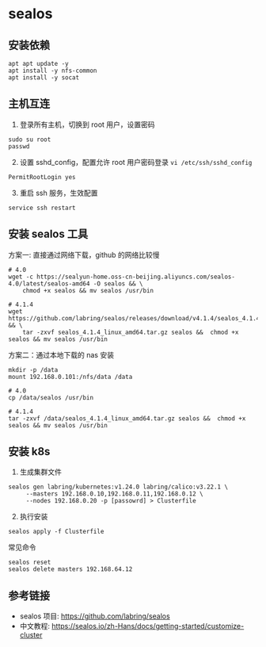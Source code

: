 # sealos

## 安装依赖

```shell
apt apt update -y
apt install -y nfs-common
apt install -y socat
```

## 主机互连

1. 登录所有主机，切换到 root 用户，设置密码

```
sudo su root
passwd
```

2. 设置 sshd_config，配置允许 root 用户密码登录 `vi /etc/ssh/sshd_config`

```
PermitRootLogin yes
```

3. 重启 ssh 服务，生效配置

```shell
service ssh restart
```

## 安装 sealos 工具

方案一: 直接通过网络下载，github 的网络比较慢

```shell
# 4.0
wget -c https://sealyun-home.oss-cn-beijing.aliyuncs.com/sealos-4.0/latest/sealos-amd64 -O sealos && \
    chmod +x sealos && mv sealos /usr/bin

# 4.1.4
wget  https://github.com/labring/sealos/releases/download/v4.1.4/sealos_4.1.4_linux_amd64.tar.gz  && \
    tar -zxvf sealos_4.1.4_linux_amd64.tar.gz sealos &&  chmod +x sealos && mv sealos /usr/bin
```

方案二：通过本地下载的 nas 安装

```shell
mkdir -p /data
mount 192.168.0.101:/nfs/data /data

# 4.0
cp /data/sealos /usr/bin

# 4.1.4
tar -zxvf /data/sealos_4.1.4_linux_amd64.tar.gz sealos &&  chmod +x sealos && mv sealos /usr/bin
```

## 安装 k8s

1. 生成集群文件

```shell
sealos gen labring/kubernetes:v1.24.0 labring/calico:v3.22.1 \
     --masters 192.168.0.10,192.168.0.11,192.168.0.12 \
     --nodes 192.168.0.20 -p [passowrd] > Clusterfile
```

2. 执行安装

```shell
sealos apply -f Clusterfile
```


常见命令

```shell
sealos reset
sealos delete masters 192.168.64.12
```

## 参考链接

- sealos 项目: <https://github.com/labring/sealos>
- 中文教程: <https://sealos.io/zh-Hans/docs/getting-started/customize-cluster>
